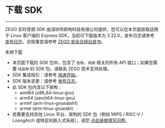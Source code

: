 # 下载 SDK

- - -

ZEGO 实时音频 SDK 由深圳市即构科技有限公司提供，您可以在本页面获取适用于 Linux 客户端的 Express SDK，当前可下载版本为 3.22.0，发布日志请参考 [发布日志](https://doc-zh.zego.im/article/12586)，合规事宜请参考 [ZEGO 安全合规白皮书](/policies-and-agreements/zego-security-and-compliance-white-paper)。

<Card title="Express SDK v3.22.0" href="https://artifact-sdk.zego.im/rtc/ZegoExpressVideo/linux/ZegoExpressVideo-linux-gnu-shared-cpp.zip">
本地下载
</Card>

<Note title="说明">

- 本页面下载的 SDK 包中，包含了 `音频`、`视频` 相关的所有 API 接口；如果您需要 `纯音频` 的 SDK 包，请联系 ZEGO 技术支持处理。
- SDK 集成指引：请参考 [快速开始](https://doc-zh.zego.im/article/8331)。
- SDK 版本变更：请参考 [发布日志](https://doc-zh.zego.im/article/12586)。
- 此 SDK 包内含以下架构：
    - amd64 (x86_64-linux-gnu)
    - arm64 (aarch64-linux-gnu)
    - armhf (arm-linux-gnueabihf)
    - armel (arm-linux-gnueabi)
- 若需要支持其他 Linux 平台、架构的 SDK 包（例如 MIPS / RISC-V / LoongArch 或特定的嵌入式系统），请您 [点此链接填写问卷](https://zegocloud.feishu.cn/share/base/form/shrcngu3M4UhZiviuornyuYX6mc)。

</Note>


